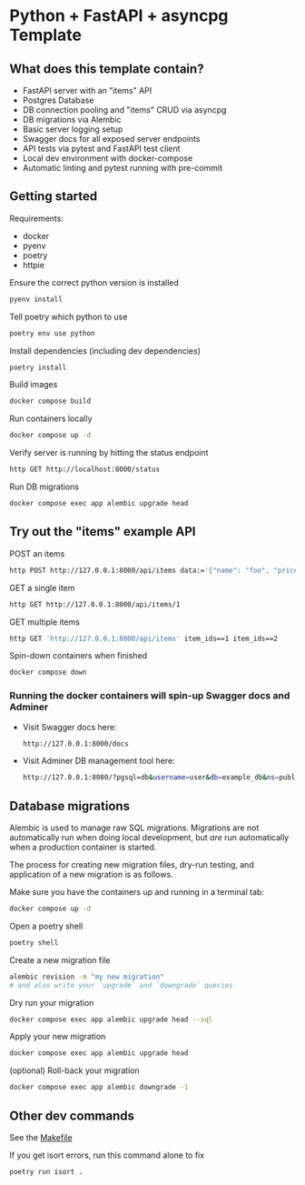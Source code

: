 # Python + FastAPI + asyncpg Template

## What does this template contain?
- FastAPI server with an "items" API
- Postgres Database
- DB connection pooling and "items" CRUD via asyncpg
- DB migrations via Alembic
- Basic server logging setup
- Swagger docs for all exposed server endpoints
- API tests via pytest and FastAPI test client
- Local dev environment with docker-compose
- Automatic linting and pytest running with pre-commit

## Getting started

Requirements:
- docker
- pyenv
- poetry
- httpie

Ensure the correct python version is installed
```sh
pyenv install
```

Tell poetry which python to use
```sh
poetry env use python
```

Install dependencies (including dev dependencies)
```sh
poetry install
```

Build images
```sh
docker compose build
```

Run containers locally
```sh
docker compose up -d
```

Verify server is running by hitting the status endpoint
```sh
http GET http://localhost:8000/status
```

Run DB migrations
```sh
docker compose exec app alembic upgrade head
```

## Try out the "items" example API

POST an items
```sh
http POST http://127.0.0.1:8000/api/items data:='{"name": "foo", "price": 3.14}'
```

GET a single item
```sh
http GET http://127.0.0.1:8000/api/items/1
```

GET multiple items
```sh
http GET 'http://127.0.0.1:8000/api/items' item_ids==1 item_ids==2
```

Spin-down containers when finished
```sh
docker compose down
```

### Running the docker containers will spin-up Swagger docs and Adminer

- Visit Swagger docs here:

    ```sh
    http://127.0.0.1:8000/docs
    ```

- Visit Adminer DB management tool here:

    ```sh
    http://127.0.0.1:8080/?pgsql=db&username=user&db=example_db&ns=public
    ```

## Database migrations

Alembic is used to manage raw SQL migrations. Migrations are not automatically
run when doing local development, but _are_ run automatically when a production
container is started.

The process for creating new migration files, dry-run testing, and application
of a new migration is as follows.

Make sure you have the containers up and running in a terminal tab:
```sh
docker compose up -d
```

Open a poetry shell
```sh
poetry shell
```

Create a new migration file
```sh
alembic revision -m "my new migration"
# and also write your `upgrade` and `downgrade` queries
```

Dry run your migration
```sh
docker compose exec app alembic upgrade head --sql
```

Apply your new migration
```sh
docker compose exec app alembic upgrade head
```

(optional) Roll-back your migration
```sh
docker compose exec app alembic downgrade -1
```

## Other dev commands

See the [Makefile](./Makefile)

If you get isort errors, run this command alone to fix
```sh
poetry run isort .
```
